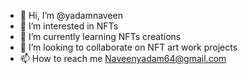 - 👋 Hi, I’m @yadamnaveen
- 👀 I’m interested in NFTs
- 🌱 I’m currently learning NFTs creations
- 💞️ I’m looking to collaborate on NFT art work projects
- 📫 How to reach me Naveenyadam64@gmail.com

<!---
yadamnaveen/yadamnaveen is a ✨ special ✨ repository because its `README.md` (this file) appears on your GitHub profile.
You can click the Preview link to take a look at your changes.
--->
